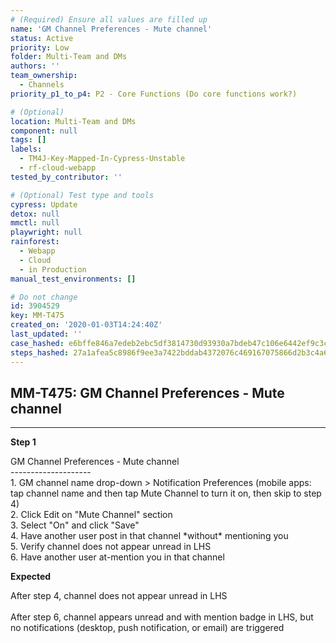 ```yaml
---
# (Required) Ensure all values are filled up
name: 'GM Channel Preferences - Mute channel'
status: Active
priority: Low
folder: Multi-Team and DMs
authors: ''
team_ownership:
  - Channels
priority_p1_to_p4: P2 - Core Functions (Do core functions work?)

# (Optional)
location: Multi-Team and DMs
component: null
tags: []
labels:
  - TM4J-Key-Mapped-In-Cypress-Unstable
  - rf-cloud-webapp
tested_by_contributor: ''

# (Optional) Test type and tools
cypress: Update
detox: null
mmctl: null
playwright: null
rainforest:
  - Webapp
  - Cloud
  - in Production
manual_test_environments: []

# Do not change
id: 3904529
key: MM-T475
created_on: '2020-01-03T14:24:40Z'
last_updated: ''
case_hashed: e6bffe846a7edeb2ebc5df3814730d93930a7bdeb47c106e6442ef9c3ce87042548c84e3b71c51ff7cb81e3a7389f5a9
steps_hashed: 27a1afea5c8986f9ee3a7422bddab4372076c469167075866d2b3c4a66aac6e61e5b333ceff188eb7ebdccf009113b5b
---
```


<!-- (Auto-generated) Based on frontmatter's "key" and "name" -->

## MM-T475: GM Channel Preferences - Mute channel

---

**Step 1**

GM Channel Preferences - Mute channel\
\--------------------\
1\. GM channel name drop-down > Notification Preferences (mobile apps: tap channel name and then tap Mute Channel to turn it on, then skip to step 4)\
2\. Click Edit on "Mute Channel" section\
3\. Select "On" and click "Save"\
4\. Have another user post in that channel \*without\* mentioning you\
5\. Verify channel does not appear unread in LHS\
6\. Have another user at-mention you in that channel

**Expected**

After step 4, channel does not appear unread in LHS\
\
After step 6, channel appears unread and with mention badge in LHS, but no notifications (desktop, push notification, or email) are triggered
